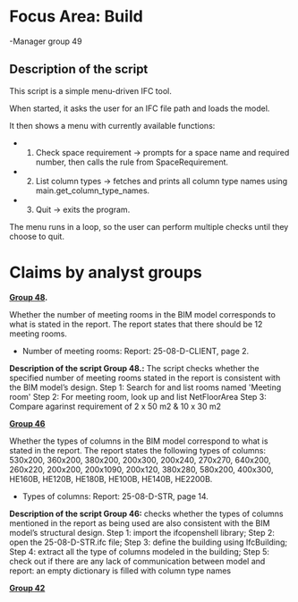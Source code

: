 # Focus Area: **Build**

-Manager group 49

## Description of the script
This script is a simple menu-driven IFC tool.

When started, it asks the user for an IFC file path and loads the model.

It then shows a menu with currently available functions:

 - 1. Check space requirement → prompts for a space name and required number, then calls the rule from SpaceRequirement.
 - 2. List column types → fetches and prints all column type names using main.get_column_type_names.
 - 3. Quit → exits the program.

The menu runs in a loop, so the user can perform multiple checks until they choose to quit.

# Claims by analyst groups 

**[Group 48](https://github.com/Schabinsky/BIManalyst_g_48/).**

Whether the number of meeting rooms in the BIM model corresponds to what is stated in the report. The report states that there should be 12 meeting rooms.

 - Number of meeting rooms: Report: 25-08-D-CLIENT, page 2. 

**Description of the script Group 48.:** The script checks whether the specified number of meeting rooms stated in the report is consistent with the BIM model’s design. Step 1: Search for and list rooms named 'Meeting room' Step 2: For meeting room, look up and list NetFloorArea Step 3: Compare agarinst requirement of 2 x 50 m2 & 10 x 30 m2

**[Group 46](https://github.com/riccardopadoan28/BIManalyst_g_46)**

Whether the types of columns in the BIM model correspond to what is stated in the report. 
The report states the following types of columns: 530x200, 360x200, 380x200, 200x300, 200x240, 270x270, 640x200, 260x220, 200x200, 200x1090, 200x120, 380x280, 580x200, 400x300, HE160B, HE120B, HE180B, HE100B, HE140B, HE2200B.

 - Types of columns: Report: 25-08-D-STR, page 14.

**Description of the script Group 46:** checks whether the types of columns mentioned in the report as being used are also consistent with the BIM model’s structural design. Step 1: import the ifcopenshell library; Step 2: open the 25-08-D-STR.ifc file; Step 3: define the building using IfcBuilding; Step 4: extract all the type of columns modeled in the building; Step 5: check out if there are any lack of communication between model and report: an empty dictionary is filled with column type names

**[Group 42](https://github.com/Grumstrup1/41934_G42)**
